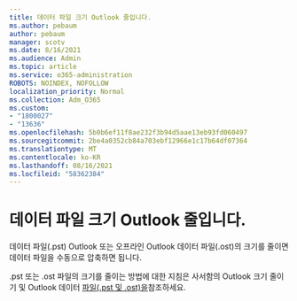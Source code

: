 ```yaml
---
title: 데이터 파일 크기 Outlook 줄입니다.
ms.author: pebaum
author: pebaum
manager: scotv
ms.date: 8/16/2021
ms.audience: Admin
ms.topic: article
ms.service: o365-administration
ROBOTS: NOINDEX, NOFOLLOW
localization_priority: Normal
ms.collection: Adm_O365
ms.custom:
- "1800027"
- "13636"
ms.openlocfilehash: 5b0b6ef11f8ae232f3b94d5aae13eb93fd060497
ms.sourcegitcommit: 2be4a0352cb84a703ebf12966e1c17b64df07364
ms.translationtype: MT
ms.contentlocale: ko-KR
ms.lasthandoff: 08/16/2021
ms.locfileid: "58362384"
---
```

# <a name="reduce-the-size-of-your-outlook-data-file"></a>데이터 파일 크기 Outlook 줄입니다.

데이터 파일(.pst) Outlook 또는 오프라인 Outlook 데이터 파일(.ost)의 크기를 줄이면 데이터 파일을 수동으로 압축하면 됩니다. 

.pst 또는 .ost 파일의 크기를 줄이는 방법에 대한 지침은 사서함의 Outlook 크기 줄이기 및 Outlook 데이터 [파일(.pst 및 .ost)을](https://support.microsoft.com/office/reduce-the-size-of-your-mailbox-and-outlook-data-files-pst-and-ost-e4c6a4f1-d39c-47dc-a4fa-abe96dc8c7ef)참조하세요.